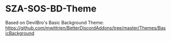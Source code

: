 # SZA-SOS-BD-Theme

Based on DevilBro's Basic Background Theme: https://github.com/mwittrien/BetterDiscordAddons/tree/master/Themes/BasicBackground
